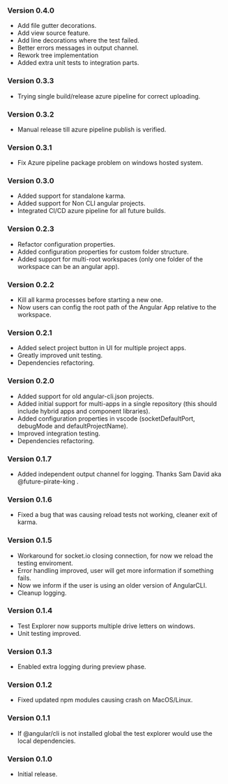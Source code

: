 ### Version 0.4.0

- Add file gutter decorations.
- Add view source feature.
- Add line decorations where the test failed.
- Better errors messages in output channel.
- Rework tree implementation
- Added extra unit tests to integration parts.

### Version 0.3.3

- Trying single build/release azure pipeline for correct uploading.

### Version 0.3.2

- Manual release till azure pipeline publish is verified.

### Version 0.3.1

- Fix Azure pipeline package problem on windows hosted system.

### Version 0.3.0

- Added support for standalone karma.
- Added support for Non CLI angular projects.
- Integrated CI/CD azure pipeline for all future builds.

### Version 0.2.3

- Refactor configuration properties.
- Added configuration properties for custom folder structure.
- Added support for multi-root workspaces (only one folder of the workspace can be an angular app).

### Version 0.2.2

- Kill all karma processes before starting a new one.
- Now users can config the root path of the Angular App relative to the workspace.

### Version 0.2.1

- Added select project button in UI for multiple project apps.
- Greatly improved unit testing.
- Dependencies refactoring.

### Version 0.2.0

- Added support for old angular-cli.json projects.
- Added initial support for multi-apps in a single repository (this should include hybrid apps and component libraries).
- Added configuration properties in vscode (socketDefaultPort, debugMode and defaultProjectName).
- Improved integration testing.
- Dependencies refactoring.

### Version 0.1.7

- Added independent output channel for logging. Thanks Sam David aka @future-pirate-king .

### Version 0.1.6

- Fixed a bug that was causing reload tests not working, cleaner exit of karma.

### Version 0.1.5

- Workaround for socket.io closing connection, for now we reload the testing enviroment.
- Error handling improved, user will get more information if something fails.
- Now we inform if the user is using an older version of AngularCLI.
- Cleanup logging.

### Version 0.1.4

- Test Explorer now supports multiple drive letters on windows.
- Unit testing improved.

### Version 0.1.3

- Enabled extra logging during preview phase.

### Version 0.1.2

- Fixed updated npm modules causing crash on MacOS/Linux.

### Version 0.1.1

- If @angular/cli is not installed global the test explorer would use the local dependencies.

### Version 0.1.0

- Initial release.
